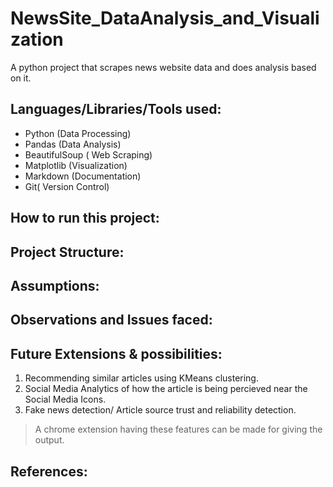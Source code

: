 # NewsSite_DataAnalysis_and_Visualization
A python project that scrapes news website data and does analysis based on it.

## Languages/Libraries/Tools used:
- Python (Data Processing)
- Pandas (Data Analysis)
- BeautifulSoup ( Web Scraping)
- Matplotlib  (Visualization)
- Markdown (Documentation)
- Git( Version Control)



## How to run this project:




## Project Structure:


## Assumptions:


## Observations and Issues faced:


## Future Extensions & possibilities:
1. Recommending similar articles using KMeans clustering.
2. Social Media Analytics of how the article is being percieved near the Social Media Icons.
3. Fake news detection/ Article source trust and reliability detection.

 > A chrome extension having these features can be made for giving the output.
 
 ## References:
